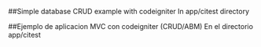 ##Simple database CRUD example with codeigniter
In app/citest directory

##Ejemplo de aplicacion MVC con codeigniter (CRUD/ABM)
En el directorio app/citest
